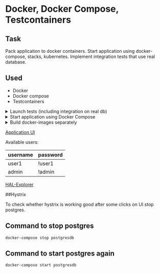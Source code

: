 # Docker, Docker Compose, Testcontainers

## Task
Pack application to docker containers. Start application using docker-compose, stacks, kubernetes.
Implement integration tests that use real database. 

## Used
- Docker
- Docker compose
- Testcontainers
    
<details>
  <summary>Launch tests (including integration on real db)</summary>

## Command to launch tests
`mvn clean test`

</details>

<details>
  <summary>Start application using Docker Compose</summary>

## Command to start.
The first launch will also build about 10 seconds

`docker-compose up` for linux and `docker compose up` for windows

</details>
    
<details>
  <summary>Build docker-images separately</summary>

## Command to build backend docker-image
`docker build -t 35-hystrix-backend:v2 ./backend`

## Command to build frontend docker-image
`docker build -t 32-hystrix-frontend:v2 ./frontend`

</details>

[Application UI](http://localhost)

Available users:

| username | password |
| -------- | ------- |
| user1 | !user1 |
| admin | !admin |

[HAL-Explorer](http://localhost/api/v2)

##Hystrix

To check whether hystrix is working good after some clicks on UI stop postgres.

## Command to stop postgres
`docker-compose stop postgresdb`

## Command to start postgres again
`docker-compose start postgresdb`

